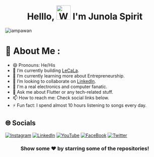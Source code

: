 <h1 align="center"> Helllo, <img src="https://raw.githubusercontent.com/nixin72/nixin72/master/wave.gif" 
         alt="Waving hand animated gif"
         height="45"
         width="45" /> I'm Junola Spirit</h1>

<p align="left"> <img src="https://komarev.com/ghpvc/?username=iampawan&label=Views&color=blue&style=plastic&style=for-the-badge" alt="iampawan" /> </p>

# 💫 About Me :
- 😄 Pronouns: He/His
- 🔭 I’m currently building [LeCaLa](https://play.google.com/store/apps/details?id=com.jintelias.lecala).
- 🌱 I’m currently learning more about Entrepreneurship.
- 👯 I’m looking to collaborate on [LinkedIn](https://youtube.com/hellocodepur).
- 🤩 I'm a real electronics and computer fanatic.
- 💬 Ask me about Flutter or any tech-related stuff.
- 📫 How to reach me: Check social links below.
- ⚡ Fun fact: I spend almost 10 hours listening to songs every day.


## 🌐 Socials
[![Instagram](https://img.shields.io/badge/Instagram-E4405F?style=for-the-badge&logo=instagram&logoColor=white)](https://www.instagram.com/junola_spirit) [![LinkedIn](https://img.shields.io/badge/LinkedIn-0077B5?style=for-the-badge&logo=linkedin&logoColor=white)](https://www.linkedin.com/in/junola-kamdem-ab9260219) [![YouTube](https://img.shields.io/badge/YouTube-FF0000?style=for-the-badge&logo=youtube&logoColor=white)](https://www.youtube.com/channel/UCXLRuDRrRLbyuLEWk1R-0ZQ) [![FaceBook](https://img.shields.io/badge/FaceBook-4267B2?style=for-the-badge&logo=facebook&logoColor=white)](https://m.facebook.com/Jint%E1%BA%BDliaS-102167219092106/insights/?privacy_mutation_token=eyJ0eXBlIjowLCJjcmVhdGlvbl90aW1lIjoxNjUzMzEyNTgyLCJjYWxsc2l0ZV9pZCI6ODExMzc5NTg5NjczNDU3fQ%3D%3D&referrer=page_insights_tab_button&paipv=1) [![Twitter](https://img.shields.io/twitter/follow/Junola?logo=Twitter&style=for-the-badge)](https://twitter.com/JinteliaS)


<div align="center">

### Show some ❤️ by starring some of the repositories!

</div>

